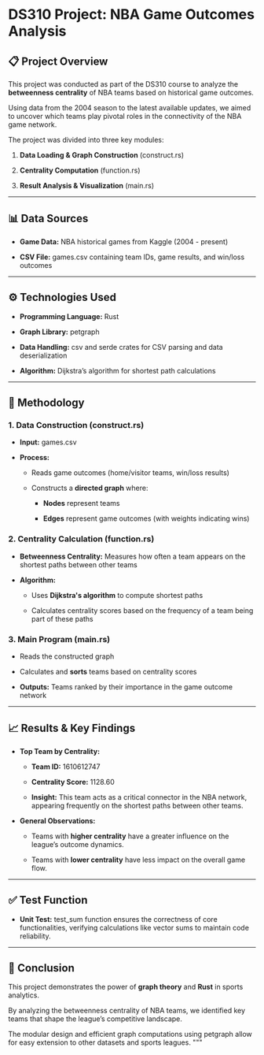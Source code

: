 # DS310 Project: NBA Game Outcomes Analysis

## 📋 Project Overview

This project was conducted as part of the DS310 course to analyze the **betweenness centrality** of NBA teams based on historical game outcomes.

Using data from the 2004 season to the latest available updates, we aimed to uncover which teams play pivotal roles in the connectivity of the NBA game network.


The project was divided into three key modules:

1. **Data Loading & Graph Construction** (construct.rs)

2. **Centrality Computation** (function.rs)

3. **Result Analysis & Visualization** (main.rs)

---

## 📊 Data Sources

- **Game Data:** NBA historical games from Kaggle (2004 - present)

- **CSV File:** games.csv containing team IDs, game results, and win/loss outcomes

---

## ⚙️ Technologies Used

- **Programming Language:** Rust

- **Graph Library:** petgraph

- **Data Handling:** csv and serde crates for CSV parsing and data deserialization

- **Algorithm:** Dijkstra’s algorithm for shortest path calculations

---

## 🚀 Methodology

### 1. **Data Construction** (construct.rs)

- **Input:** games.csv

- **Process:**

  - Reads game outcomes (home/visitor teams, win/loss results)

  - Constructs a **directed graph** where:

    - **Nodes** represent teams

    - **Edges** represent game outcomes (with weights indicating wins)

### 2. **Centrality Calculation** (function.rs)

- **Betweenness Centrality:** Measures how often a team appears on the shortest paths between other teams

- **Algorithm:**

  - Uses **Dijkstra's algorithm** to compute shortest paths

  - Calculates centrality scores based on the frequency of a team being part of these paths

### 3. **Main Program** (main.rs)

- Reads the constructed graph

- Calculates and **sorts** teams based on centrality scores

- **Outputs:** Teams ranked by their importance in the game outcome network

---

## 📈 Results & Key Findings

- **Top Team by Centrality:**

  - **Team ID:** 1610612747

  - **Centrality Score:** 1128.60

  - **Insight:** This team acts as a critical connector in the NBA network, appearing frequently on the shortest paths between other teams.

- **General Observations:**

  - Teams with **higher centrality** have a greater influence on the league’s outcome dynamics.

  - Teams with **lower centrality** have less impact on the overall game flow.

---

## ✅ Test Function

- **Unit Test:** test_sum function ensures the correctness of core functionalities, verifying calculations like vector sums to maintain code reliability.

---

## 🎯 Conclusion

This project demonstrates the power of **graph theory** and **Rust** in sports analytics.

By analyzing the betweenness centrality of NBA teams, we identified key teams that shape the league’s competitive landscape.

The modular design and efficient graph computations using petgraph allow for easy extension to other datasets and sports leagues.
"""
